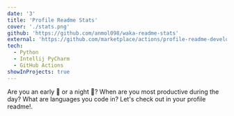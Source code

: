 ```yaml
---
date: '3'
title: 'Profile Readme Stats'
cover: './stats.png'
github: 'https://github.com/anmol098/waka-readme-stats'
external: 'https://github.com/marketplace/actions/profile-readme-development-stats/'
tech:
  - Python
  - Intellij PyCharm
  - GitHub Actions
showInProjects: true
---
```


Are you an early 🐤 or a night 🦉?
When are you most productive during the day?
What are languages you code in?
Let's check out in your profile readme!.
